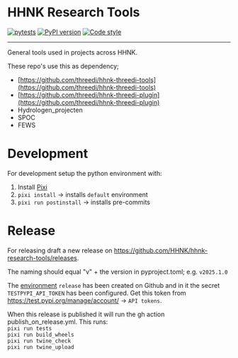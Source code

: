 # HHNK Research Tools

[![pytests](https://github.com/hhnk/hhnk-research-tools/actions/workflows/pytests_research_tools.yml/badge.svg)](https://github.com/hhnk/hhnk-research-tools/actions/workflows/pytests_research_tools.yml)
[![PyPI version](https://badge.fury.io/py/hhnk-research-tools.svg)](https://pypi.org/project/hhnk-research-tools/)
[![Code style](https://img.shields.io/badge/code%20style-ruff-D7FF64)](https://github.com/astral-sh/ruff)
<!-- [![coverage](https://img.shields.io/codecov/c/github/hhnk/hhnk-research-tools)](https://codecov.io/github/hhnk/hhnk-research-tools) -->
---
General tools used in projects across HHNK.

These repo's use this as dependency;

- [https://github.com/threedi/hhnk-threedi-tools](https://github.com/threedi/hhnk-threedi-tools)
- [https://github.com/threedi/hhnk-threedi-plugin](https://github.com/threedi/hhnk-threedi-plugin)
- Hydrologen_projecten
- SPOC
- FEWS

# Development
For development setup the python environment with:
1. Install [Pixi](https://pixi.sh/latest/)
2. `pixi install` -> installs `default` environment
3. `pixi run postinstall` -> installs pre-commits

# Release
For releasing draft a new release on https://github.com/HHNK/hhnk-research-tools/releases.

The naming should equal "v" + the version in pyproject.toml; e.g. `v2025.1.0`

The [environment](https://github.com/HHNK/hhnk-research-tools/settings/environments) `release` has been created on Github and in it the secret `TESTPYPI_API_TOKEN` has been configured. Get this token from https://test.pypi.org/manage/account/ -> `API tokens`.

When this release is published it will run the gh action publish_on_release.yml.
This runs:\
`pixi run tests`\
`pixi run build_wheels`\
`pixi run twine_check`\
`pixi run twine_upload`
